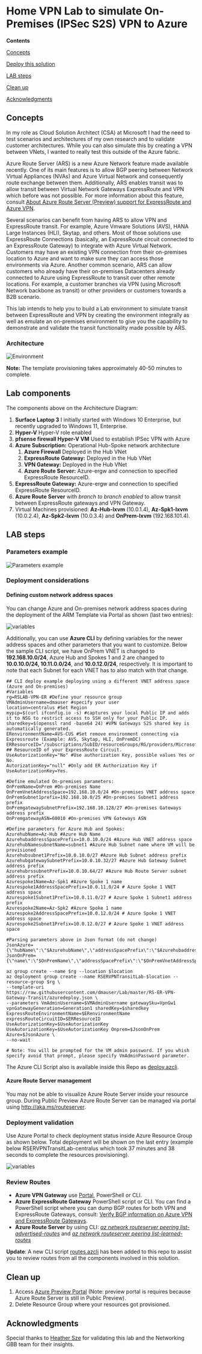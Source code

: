 # Home VPN Lab to simulate On-Premises (IPSec S2S) VPN to Azure

**Contents**

[Concepts](#Concepts)

[Deploy this solution](#Deploy-this-solution)

[LAB steps](#LAB-steps)

[Clean up](#Clean-up)

[Acknowledgments](#Acknowledgments)

## Concepts

In my role as Cloud Solution Architect (CSA) at Microsoft I had the need to test scenarios and architectures of my own research and to validate customer architectures. While you can also simulate this by creating a VPN between VNets, I wanted to really test this outside of the Azure fabric.

Azure Route Server (ARS) is a new Azure Network feature made available recently. One of its main features is to allow BGP peering between Network Virtual Appliances (NVAs) and Azure Virtual Network and consequently route exchange between them. Additionally, ARS enables transit was to allow transit between Virtual Network Gateways ExpressRoute and VPN  which before was not possible. For more information about this feature, consult [About Azure Route Server (Preview) support for ExpressRoute and Azure VPN](https://docs.microsoft.com/en-us/azure/route-server/expressroute-vpn-support).

Several scenarios can benefit from having ARS to allow VPN and ExpressRoute transit. For example, Azure Vmware Solutions (AVS), HANA Large Instances (HLI), Skytap, and others. Most of those solutions use ExpressRoute Connections (basically, an ExpressRoute circuit connected to an ExpressRoute Gateway) to integrate with Azure Virtual Network. Customers may have an existing VPN connection from their on-premises location to Azure and want to make sure they can access those environments via Azure. 
Another common scenario, ARS can allow customers who already have their on-premises Datacenters already connected to Azure using ExpressRoute to transit over other remote locations. For example, a customer branches via VPN (using Microsoft Network backbone as transit) or other providers or customers towards a B2B scenario.

This lab intends to help you to build a Lab environment to simulate transit between ExpressRoute and VPN by creating the environment integrally as well as emulate an on-premises environment to give you the capability to demonstrate and validate the transit functionality made possible by ARS.

### Architecture

![Environment](./media/home-vpn.png)

**Note:** The template provisioning takes approximately 40-50 minutes to complete.

## Lab components

The components above on the Architecture Diagram:

1. **Surface Laptop 3** I initially started with Windows 10 Enterprise, but recently upgraded to Windows 11, Enterprise.
2. **Hyper-V** Hyper-V role enabled
3. **pfsense firewall Hyper-V VM** Used to establish IPSec VPN with Azure
4. **Azure Subscription:** Operational Hub-Spoke network architecture
    1. **Azure Firewall** Deployed in the Hub VNet
    1. **ExpressRoute Gateway:** Deployed in the Hub VNet
    1. **VPN Gateway:** Deployed in the Hub VNet
    1. **Azure Route Server:** Azure-ergw and connection to specified ExpressRoute ResourceID.
1. **ExpressRoute Gateway:** Azure-ergw and connection to specified ExpressRoute ResourceID.
1. **Azure Route Server** with *branch to branch enabled* to allow transit between ExpressRoute gateways and VPN Gateway.
1. Virtual Machines provisioned: **Az-Hub-lxvm** (10.0.1.4), **Az-Spk1-lxvm** (10.0.2.4), **Az-Spk2-lxvm** (10.0.3.4) and **OnPrem-lxvm** (192.168.101.4).

## LAB steps

### Parameters example

![Parameters example](./media/solution-parameters.png)

### Deployment considerations

#### Defining custom network address spaces

You can change Azure and On-premises network address spaces during the deployment of the ARM Template via Portal as shown (last two entries):

![variables](./media/parameters-address-space.png)

Additionally, you can use **Azure CLI** by defining variables for the newer address spaces and other parameters that you want to customize. Below the sample CLI script, we have OnPrem VNET is changed to **192.168.10.0/24**, Azure Hub and Spokes 1 and 2 are changed to **10.0.10.0/24, 10.11.0.0/24**, and **10.0.12.0/24**, respectively. It is important to note that each Subnet for each VNET has to also match with that change.

```Shell
## CLI deploy example deploying using a different VNET address space (Azure and On-premises)
#Variables
rg=RSLAB-VPN-ER #Define your resource group
VMAdminUsername=dmauser #specify your user
location=centralus #Set Region
mypip=$(curl ifconfig.io -s) #captures your local Public IP and adds it to NSG to restrict access to SSH only for your Public IP.
sharedkey=$(openssl rand -base64 24) #VPN Gateways S2S shared key is automatically generated.
ERenvironmentName=AVS-CUS #Set remove environment connecting via Expressroute (Example: AVS, Skytap, HLI, OnPremDC)
ERResourceID="/subscriptions/SubID/resourceGroups/RG/providers/Microsoft.Network/expressRouteCircuits/ERCircuitName" ## ResourceID of your ExpressRoute Circuit.
UseAutorizationKey="No" #Use authorization Key, possible values Yes or No.
AutorizationKey="null" #Only add ER Authorization Key if UseAutorizationKey=Yes.

#Define emulated On-premises parameters:
OnPremName=OnPrem #On-premises Name
OnPremVnetAddressSpace=192.168.10.0/24 #On-premises VNET address space
OnPremSubnet1prefix=192.168.10.0/25 #On-premises Subnet1 address prefix
OnPremgatewaySubnetPrefix=192.168.10.128/27 #On-premises Gateways address prefix
OnPremgatewayASN=60010 #On-premises VPN Gateways ASN

#Define parameters for Azure Hub and Spokes:
AzurehubName=Az-Hub #Azure Hub Name
AzurehubaddressSpacePrefix=10.0.10.0/24 #Azure Hub VNET address space
AzurehubNamesubnetName=subnet1 #Azure Hub Subnet name where VM will be provisioned
Azurehubsubnet1Prefix=10.0.10.0/27 #Azure Hub Subnet address prefix
AzurehubgatewaySubnetPrefix=10.0.10.32/27 #Azure Hub Gateway Subnet address prefix
AzurehubrssubnetPrefix=10.0.10.64/27 #Azure Hub Route Server subnet address prefix
Azurespoke1Name=Az-Spk1 #Azure Spoke 1 name
Azurespoke1AddressSpacePrefix=10.0.11.0/24 # Azure Spoke 1 VNET address space
Azurespoke1Subnet1Prefix=10.0.11.0/27 # Azure Spoke 1 Subnet1 address prefix
Azurespoke2Name=Az-Spk2 #Azure Spoke 1 name
Azurespoke2AddressSpacePrefix=10.0.12.0/24 # Azure Spoke 1 VNET address space
Azurespoke2Subnet1Prefix=10.0.12.0/27 # Azure Spoke 1 VNET address space

#Parsing parameters above in Json format (do not change)
JsonAzure={\"hubName\":\"$AzurehubName\",\"addressSpacePrefix\":\"$AzurehubaddressSpacePrefix\",\"subnetName\":\"$AzurehubNamesubnetName\",\"subnet1Prefix\":\"$Azurehubsubnet1Prefix\",\"gatewaySubnetPrefix\":\"$AzurehubgatewaySubnetPrefix\",\"rssubnetPrefix\":\"$AzurehubrssubnetPrefix\",\"spoke1Name\":\"$Azurespoke1Name\",\"spoke1AddressSpacePrefix\":\"$Azurespoke1AddressSpacePrefix\",\"spoke1Subnet1Prefix\":\"$Azurespoke1Subnet1Prefix\",\"spoke2Name\":\"$Azurespoke2Name\",\"spoke2AddressSpacePrefix\":\"$Azurespoke2AddressSpacePrefix\",\"spoke2Subnet1Prefix\":\"$Azurespoke2Subnet1Prefix\"}
JsonOnPrem={\"name\":\"$OnPremName\",\"addressSpacePrefix\":\"$OnPremVnetAddressSpace\",\"subnet1Prefix\":\"$OnPremSubnet1prefix\",\"gatewaySubnetPrefix\":\"$OnPremgatewaySubnetPrefix\",\"asn\":\"$OnPremgatewayASN\"}

az group create --name $rg --location $location
az deployment group create --name RSERVPNTransitLab-$location --resource-group $rg \
--template-uri https://raw.githubusercontent.com/dmauser/Lab/master/RS-ER-VPN-Gateway-Transit/azuredeploy.json \
--parameters VmAdminUsername=$VMAdminUsername gatewaySku=VpnGw1 vpnGatewayGeneration=Generation1 sharedKey=$sharedkey ExpressRouteEnvironmentName=$ERenvironmentName expressRouteCircuitID=$ERResourceID UseAutorizationKey=$UseAutorizationKey UseAutorizationKey=$UseAutorizationKey Onprem=$JsonOnPrem Azure=$JsonAzure \
--no-wait

# Note: You will be prompted for the VM admin password. If you whish specify avoid that prompt, please specify VmAdminPassword parameter.

```

The Azure CLI Script also is available inside this Repo as [deploy.azcli](https://raw.githubusercontent.com/dmauser/Lab/master/RS-ER-VPN-Gateway-Transit/deploy.azcli).

#### Azure Route Server management

You may not be able to visualize Azure Route Server inside your resource group. During Public Preview Azure Route Server can be managed via portal using http://aka.ms/routeserver.

### Deployment validation

Use Azure Portal to check deployment status inside Azure Resource Group as shown below. Total deployment will be shown on the last entry (example below RSERVPNTransitLab-centralus which took 37 minutes and 38 seconds to complete the resources provisioning).

![variables](./media/deployment-status.png)

### Review Routes

- **Azure VPN Gateway** use [Portal](https://docs.microsoft.com/en-us/azure/vpn-gateway/bgp-diagnostics), PowerShell or CLI.
- **Azure ExpressRoute Gateway** PowerShell script or CLI. You can find a PowerShell script where you can dump BGP routes for both VPN and ExpressRoute Gateways, consult: [Verify BGP information on Azure VPN and ExpressRoute Gateways](https://github.com/dmauser/Lab/tree/master/VNG-BGP-Info).
- **Azure Route Server** by using CLI: _[az network routeserver peering list-advertised-routes](https://docs.microsoft.com/en-us/cli/azure/network/routeserver/peering?view=azure-cli-latest#az-network-routeserver-peering-list-advertised-routes)_ and _[az network routeserver peering list-learned-routes](https://docs.microsoft.com/en-us/cli/azure/network/routeserver/peering?view=azure-cli-latest#az_network_routeserver_peering_list_learned_routes)_

**Update**: A new CLI script [routes.azcli](https://github.com/dmauser/Lab/blob/master/RS-ER-VPN-Gateway-Transit/routes.azcli) has been added to this repo to assist you to review routes from all the components involved in this solution.

## Clean up

1. Access [Azure Preview Portal](https://preview.portal.azure.com) (Note: preview portal is requires because Azure Route Server is still in Public Preview).
2. Delete Resource Group where your resources got provisioned.

## Acknowledgments

Special thanks to [Heather Sze](https://github.com/hsze/) for validating this lab and the Networking GBB team for their insights.